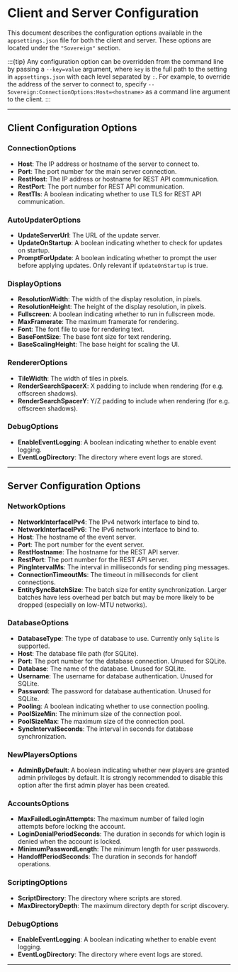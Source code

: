 # Client and Server Configuration

This document describes the configuration options available in the `appsettings.json` file for both the client and server. These options are located under the `"Sovereign"` section.

:::{tip}
Any configuration option can be overridden from the command line by passing a `--key=value` argument, where `key` is the full path to the setting in `appsettings.json` with each level separated by `:`. For example, to override the address of the server to connect to, specify `--Sovereign:ConnectionOptions:Host=<hostname>` as a command line argument to the client.
:::

---

## Client Configuration Options

### ConnectionOptions
- **Host**: The IP address or hostname of the server to connect to.
- **Port**: The port number for the main server connection.
- **RestHost**: The IP address or hostname for REST API communication.
- **RestPort**: The port number for REST API communication.
- **RestTls**: A boolean indicating whether to use TLS for REST API communication.

### AutoUpdaterOptions
- **UpdateServerUrl**: The URL of the update server.
- **UpdateOnStartup**: A boolean indicating whether to check for updates on startup.
- **PromptForUpdate**: A boolean indicating whether to prompt the user before applying updates. Only relevant if `UpdateOnStartup` is true.

### DisplayOptions
- **ResolutionWidth**: The width of the display resolution, in pixels.
- **ResolutionHeight**: The height of the display resolution, in pixels.
- **Fullscreen**: A boolean indicating whether to run in fullscreen mode.
- **MaxFramerate**: The maximum framerate for rendering.
- **Font**: The font file to use for rendering text.
- **BaseFontSize**: The base font size for text rendering.
- **BaseScalingHeight**: The base height for scaling the UI.

### RendererOptions
- **TileWidth**: The width of tiles in pixels.
- **RenderSearchSpacerX**: X padding to include when rendering (for e.g. offscreen shadows).
- **RenderSearchSpacerY**: Y/Z padding to include when rendering (for e.g. offscreen shadows).

### DebugOptions
- **EnableEventLogging**: A boolean indicating whether to enable event logging.
- **EventLogDirectory**: The directory where event logs are stored.

---

## Server Configuration Options

### NetworkOptions
- **NetworkInterfaceIPv4**: The IPv4 network interface to bind to.
- **NetworkInterfaceIPv6**: The IPv6 network interface to bind to.
- **Host**: The hostname of the event server.
- **Port**: The port number for the event server.
- **RestHostname**: The hostname for the REST API server.
- **RestPort**: The port number for the REST API server.
- **PingIntervalMs**: The interval in milliseconds for sending ping messages.
- **ConnectionTimeoutMs**: The timeout in milliseconds for client connections.
- **EntitySyncBatchSize**: The batch size for entity synchronization. Larger batches have less overhead per batch but may be more likely to be dropped (especially on low-MTU networks).

### DatabaseOptions
- **DatabaseType**: The type of database to use. Currently only `Sqlite` is supported.
- **Host**: The database file path (for SQLite).
- **Port**: The port number for the database connection. Unused for SQLite.
- **Database**: The name of the database. Unused for SQLite.
- **Username**: The username for database authentication. Unused for SQLite.
- **Password**: The password for database authentication. Unused for SQLite.
- **Pooling**: A boolean indicating whether to use connection pooling.
- **PoolSizeMin**: The minimum size of the connection pool.
- **PoolSizeMax**: The maximum size of the connection pool.
- **SyncIntervalSeconds**: The interval in seconds for database synchronization.

### NewPlayersOptions
- **AdminByDefault**: A boolean indicating whether new players are granted admin privileges by default. It is strongly recommended to disable this option after the first admin player has been created.

### AccountsOptions
- **MaxFailedLoginAttempts**: The maximum number of failed login attempts before locking the account.
- **LoginDenialPeriodSeconds**: The duration in seconds for which login is denied when the account is locked.
- **MinimumPasswordLength**: The minimum length for user passwords.
- **HandoffPeriodSeconds**: The duration in seconds for handoff operations.

### ScriptingOptions
- **ScriptDirectory**: The directory where scripts are stored.
- **MaxDirectoryDepth**: The maximum directory depth for script discovery.

### DebugOptions
- **EnableEventLogging**: A boolean indicating whether to enable event logging.
- **EventLogDirectory**: The directory where event logs are stored.

---
